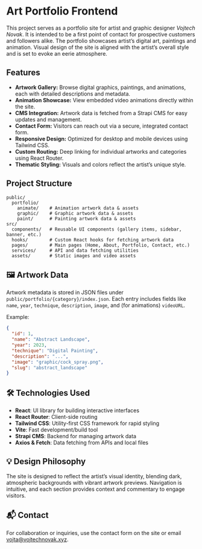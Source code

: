 # Art Portfolio Frontend

This project serves as a portfolio site for artist and graphic designer *Vojtech Novak*. It is intended to be a first point of contact for prospective customers and followers alike. The portfolio showcases artist’s digital art, paintings and animation. Visual design of the site is aligned with the artist’s overall style and is set to evoke an eerie atmosphere.

## Features

- **Artwork Gallery:** Browse digital graphics, paintings, and animations, each with detailed descriptions and metadata.
- **Animation Showcase:** View embedded video animations directly within the site.
- **CMS Integration:** Artwork data is fetched from a Strapi CMS for easy updates and management.
- **Contact Form:** Visitors can reach out via a secure, integrated contact form.
- **Responsive Design:** Optimized for desktop and mobile devices using Tailwind CSS.
- **Custom Routing:** Deep linking for individual artworks and categories using React Router.
- **Thematic Styling:** Visuals and colors reflect the artist’s unique style.

## Project Structure

```
public/
  portfolio/
    animate/    # Animation artwork data & assets
    graphic/    # Graphic artwork data & assets
    paint/      # Painting artwork data & assets
src/
  components/   # Reusable UI components (gallery items, sidebar, banner, etc.)
  hooks/        # Custom React hooks for fetching artwork data
  pages/        # Main pages (Home, About, Portfolio, Contact, etc.)
  services/     # API and data fetching utilities
  assets/       # Static images and video assets
```

## 🖼️ Artwork Data

Artwork metadata is stored in JSON files under `public/portfolio/{category}/index.json`. Each entry includes fields like `name`, `year`, `technique`, `description`, `image`, and (for animations) `videoURL`.

Example:
```json
{
  "id": 1,
  "name": "Abstract Landscape",
  "year": 2023,
  "technique": "Digital Painting",
  "description": "...",
  "image": "graphic/cock_spray.png",
  "slug": "abstract_landscape"
}
```

## 🛠️ Technologies Used

- **React**: UI library for building interactive interfaces
- **React Router**: Client-side routing
- **Tailwind CSS**: Utility-first CSS framework for rapid styling
- **Vite**: Fast development/build tool
- **Strapi CMS**: Backend for managing artwork data
- **Axios & Fetch**: Data fetching from APIs and local files

## 💡 Design Philosophy

The site is designed to reflect the artist’s visual identity, blending dark, atmospheric backgrounds with vibrant artwork previews. Navigation is intuitive, and each section provides context and commentary to engage visitors.

## 📬 Contact

For collaboration or inquiries, use the contact form on the site or email [vojta@vojtechnovak.xyz](mailto:vojta@vojtechnovak.xyz).